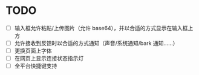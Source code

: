 # TODO

- [ ] 输入框允许粘贴/上传图片（允许 base64），并以合适的方式显示在输入框上方
- [ ] 允许接收到反馈时以合适的方式通知（声音/系统通知/bark 通知……）
- [ ] 更换页面上字体
- [ ] 在网页上显示连接状态指示灯
- [ ] 全平台快捷键支持
